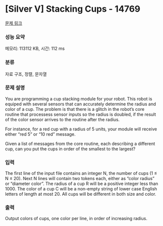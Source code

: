 # [Silver V] Stacking Cups - 14769 

[문제 링크](https://www.acmicpc.net/problem/14769) 

### 성능 요약

메모리: 113112 KB, 시간: 112 ms

### 분류

자료 구조, 정렬, 문자열

### 문제 설명

<p>You are programming a cup stacking module for your robot. This robot is equiped with several sensors that can accurately determine the radius and color of a cup. The problem is that there is a glitch in the robot’s core routine that processess sensor inputs so the radius is doubled, if the result of the color sensor arrives to the routine after the radius.</p>

<p>For instance, for a red cup with a radius of 5 units, your module will receive either “red 5” or “10 red” message.</p>

<p>Given a list of messages from the core routine, each describing a different cup, can you put the cups in order of the smallest to the largest?</p>

### 입력 

 <p>The first line of the input file contains an integer N, the number of cups (1 ≤ N ≤ 20). Next N lines will contain two tokens each, either as “color radius” or “diameter color”. The radius of a cup R will be a positive integer less than 1000. The color of a cup C will be a non-empty string of lower case English letters of length at most 20. All cups will be different in both size and color.</p>

### 출력 

 <p>Output colors of cups, one color per line, in order of increasing radius.</p>

